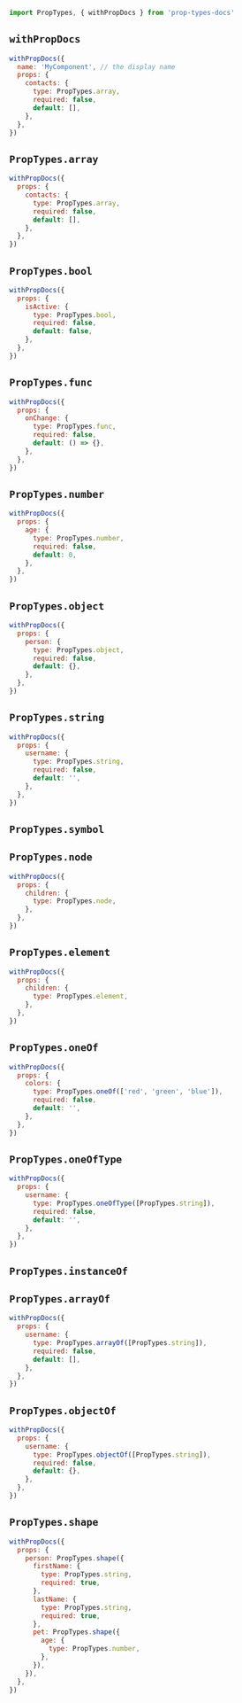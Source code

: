```js
import PropTypes, { withPropDocs } from 'prop-types-docs'
```

## `withPropDocs`

```js
withPropDocs({
  name: 'MyComponent', // the display name
  props: {
    contacts: {
      type: PropTypes.array,
      required: false,
      default: [],
    },
  },
})
```

## `PropTypes.array`

```js
withPropDocs({
  props: {
    contacts: {
      type: PropTypes.array,
      required: false,
      default: [],
    },
  },
})
```

## `PropTypes.bool`

```js
withPropDocs({
  props: {
    isActive: {
      type: PropTypes.bool,
      required: false,
      default: false,
    },
  },
})
```

## `PropTypes.func`

```js
withPropDocs({
  props: {
    onChange: {
      type: PropTypes.func,
      required: false,
      default: () => {},
    },
  },
})
```

## `PropTypes.number`

```js
withPropDocs({
  props: {
    age: {
      type: PropTypes.number,
      required: false,
      default: 0,
    },
  },
})
```

## `PropTypes.object`

```js
withPropDocs({
  props: {
    person: {
      type: PropTypes.object,
      required: false,
      default: {},
    },
  },
})
```

## `PropTypes.string`

```js
withPropDocs({
  props: {
    username: {
      type: PropTypes.string,
      required: false,
      default: '',
    },
  },
})
```

## `PropTypes.symbol`

## `PropTypes.node`

```js
withPropDocs({
  props: {
    children: {
      type: PropTypes.node,
    },
  },
})
```

## `PropTypes.element`

```js
withPropDocs({
  props: {
    children: {
      type: PropTypes.element,
    },
  },
})
```

## `PropTypes.oneOf`

```js
withPropDocs({
  props: {
    colors: {
      type: PropTypes.oneOf(['red', 'green', 'blue']),
      required: false,
      default: '',
    },
  },
})
```

## `PropTypes.oneOfType`

```js
withPropDocs({
  props: {
    username: {
      type: PropTypes.oneOfType([PropTypes.string]),
      required: false,
      default: '',
    },
  },
})
```

## `PropTypes.instanceOf`

## `PropTypes.arrayOf`

```js
withPropDocs({
  props: {
    username: {
      type: PropTypes.arrayOf([PropTypes.string]),
      required: false,
      default: [],
    },
  },
})
```

## `PropTypes.objectOf`

```js
withPropDocs({
  props: {
    username: {
      type: PropTypes.objectOf([PropTypes.string]),
      required: false,
      default: {},
    },
  },
})
```

## `PropTypes.shape`

```js
withPropDocs({
  props: {
    person: PropTypes.shape({
      firstName: {
        type: PropTypes.string,
        required: true,
      },
      lastName: {
        type: PropTypes.string,
        required: true,
      },
      pet: PropTypes.shape({
        age: {
          type: PropTypes.number,
        },
      }),
    }),
  },
})
```
